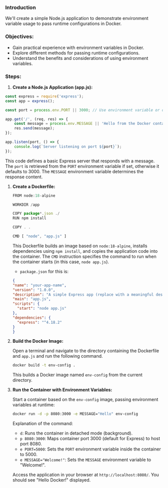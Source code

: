 ### Introduction

We'll create a simple Node.js application to demonstrate environment variable usage to pass runtime configurations in Docker.

### **Objectives:**

- Gain practical experience with environment variables in Docker.
- Explore different methods for passing runtime configurations.
- Understand the benefits and considerations of using environment variables.

### **Steps:**

1. **Create a Node.js Application (app.js):**

```jsx
const express = require('express');
const app = express();

const port = process.env.PORT || 3000; // Use environment variable or default

app.get('/', (req, res) => {
    const message = process.env.MESSAGE || 'Hello from the Docker container!';
    res.send(message);
});

app.listen(port, () => {
    console.log(`Server listening on port ${port}`);
});
```

This code defines a basic Express server that responds with a message. The `port` is retrieved from the `PORT` environment variable if set, otherwise it defaults to 3000. The `MESSAGE` environment variable determines the response content.

1. **Create a Dockerfile:**
    
    ```jsx
    FROM node:18-alpine
    
    WORKDIR /app
    
    COPY package*.json ./
    RUN npm install
    
    COPY . .
    
    CMD [ "node", "app.js" ]
    ```
    
    This Dockerfile builds an image based on `node:18-alpine`, installs dependencies using `npm install`, and copies the application code into the container. The `CMD` instruction specifies the command to run when the container starts (in this case, `node app.js`).

    - `package.json` for this is:
    ```json
    {
    "name": "your-app-name",  
    "version": "1.0.0",
    "description": "A simple Express app (replace with a meaningful description)",
    "main": "app.js",  
    "scripts": {
      "start": "node app.js"
    },
    "dependencies": {
      "express": "^4.18.2"
    }
   }
   
    ```
    
2. **Build the Docker Image:**
    
    Open a terminal and navigate to the directory containing the Dockerfile and `app.js` and run the following command.
    
    ```bash
    docker build -t env-config .
    ```
    
    This builds a Docker image named `env-config` from the current directory.
    
3. **Run the Container with Environment Variables:**
    
    Start a container based on the `env-config` image, passing environment variables at runtime:
    
    ```bash
    docker run -d -p 8080:3000 -e MESSAGE="Hello" env-config
    ```
    
    Explanation of the command:
    
    - `d`: Runs the container in detached mode (background).
    - `p 8080:3000`: Maps container port 3000 (default for Express) to host port 8080.
    - `e PORT=5000`: Sets the `PORT` environment variable inside the container to 5000.
    - `e MESSAGE="Welcome!"`: Sets the `MESSAGE` environment variable to "Welcome!".
    
    Access the application in your browser at `http://localhost:8080/`. You should see "Hello Docker!" displayed.